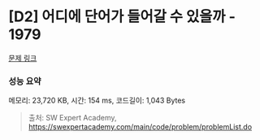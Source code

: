 # [D2] 어디에 단어가 들어갈 수 있을까 - 1979 

[문제 링크](https://swexpertacademy.com/main/code/problem/problemDetail.do?contestProbId=AV5PuPq6AaQDFAUq) 

### 성능 요약

메모리: 23,720 KB, 시간: 154 ms, 코드길이: 1,043 Bytes



> 출처: SW Expert Academy, https://swexpertacademy.com/main/code/problem/problemList.do